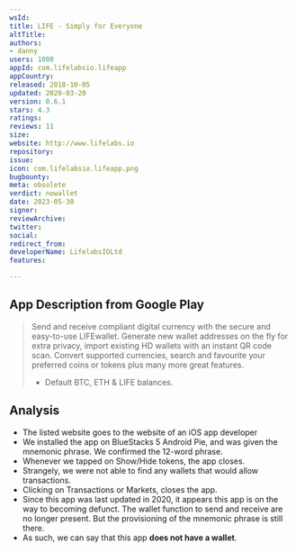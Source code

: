 ```yaml
---
wsId: 
title: LIFE - Simply for Everyone
altTitle: 
authors:
- danny 
users: 1000
appId: com.lifelabsio.lifeapp
appCountry: 
released: 2018-10-05
updated: 2020-03-20
version: 0.6.1
stars: 4.3
ratings: 
reviews: 11
size: 
website: http://www.lifelabs.io
repository: 
issue: 
icon: com.lifelabsio.lifeapp.png
bugbounty: 
meta: obsolete
verdict: nowallet
date: 2023-05-30
signer: 
reviewArchive: 
twitter: 
social: 
redirect_from: 
developerName: LifelabsIOLtd
features: 

---
```


## App Description from Google Play 

> Send and receive compliant digital currency with the secure and easy-to-use LIFEwallet. Generate new wallet addresses on the fly for extra privacy, import existing HD wallets with an instant QR code scan. Convert supported currencies, search and favourite your preferred coins or tokens plus many more great features.
>
> - Default BTC, ETH & LIFE balances.

## Analysis 

- The listed website goes to the website of an iOS app developer 
- We installed the app on BlueStacks 5 Android Pie, and was given the mnemonic phrase. We confirmed the 12-word phrase.
- Whenever we tapped on Show/Hide tokens, the app closes.
- Strangely, we were not able to find any wallets that would allow transactions. 
- Clicking on Transactions or Markets, closes the app. 
- Since this app was last updated in 2020, it appears this app is on the way to becoming defunct. The wallet function to send and receive are no longer present. But the provisioning of the mnemonic phrase is still there. 
- As such, we can say that this app **does not have a wallet**.